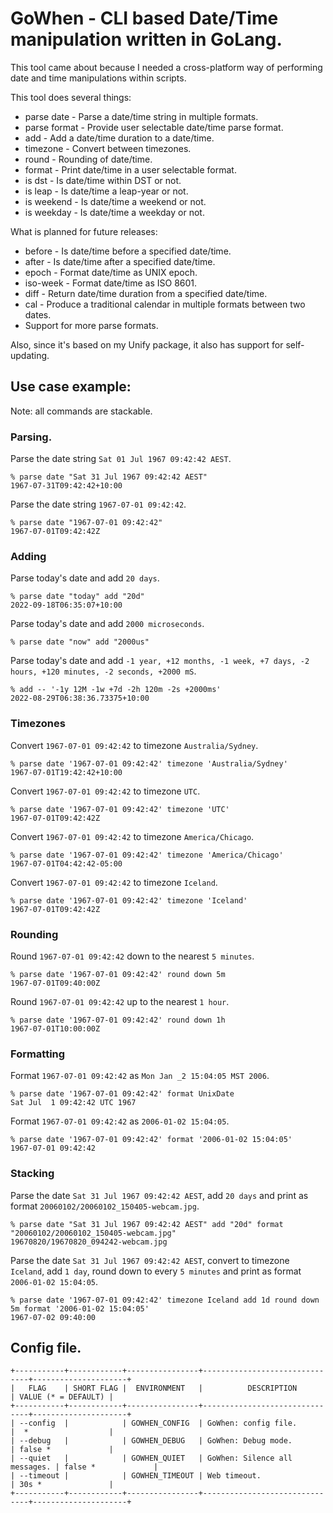 # GoWhen - CLI based Date/Time manipulation written in GoLang.

This tool came about because I needed a cross-platform way of performing date and time manipulations within scripts.

This tool does several things:
- parse date - Parse a date/time string in multiple formats.
- parse format - Provide user selectable date/time parse format.
- add - Add a date/time duration to a date/time.
- timezone - Convert between timezones.
- round - Rounding of date/time.
- format - Print date/time in a user selectable format.
- is dst - Is date/time within DST or not.
- is leap - Is date/time a leap-year or not.
- is weekend - Is date/time a weekend or not.
- is weekday - Is date/time a weekday or not.

What is planned for future releases:
- before - Is date/time before a specified date/time.
- after - Is date/time after a specified date/time.
- epoch - Format date/time as UNIX epoch.
- iso-week - Format date/time as ISO 8601.
- diff - Return date/time duration from a specified date/time.
- cal - Produce a traditional calendar in multiple formats between two dates.
- Support for more parse formats.

Also, since it's based on my Unify package, it also has support for self-updating.


## Use case example:
Note: all commands are stackable.


### Parsing.
Parse the date string `Sat 01 Jul 1967 09:42:42 AEST`.

	% parse date "Sat 31 Jul 1967 09:42:42 AEST"
    1967-07-31T09:42:42+10:00

Parse the date string `1967-07-01 09:42:42`.

	% parse date "1967-07-01 09:42:42"
    1967-07-01T09:42:42Z


### Adding
Parse today's date and add `20 days`.

	% parse date "today" add "20d"
    2022-09-18T06:35:07+10:00

Parse today's date and add `2000 microseconds`.

	% parse date "now" add "2000us"

Parse today's date and add `-1 year, +12 months, -1 week, +7 days, -2 hours, +120 minutes, -2 seconds, +2000 mS`.

	% add -- '-1y 12M -1w +7d -2h 120m -2s +2000ms'
    2022-08-29T06:38:36.73375+10:00


### Timezones
Convert `1967-07-01 09:42:42` to timezone `Australia/Sydney`.

	% parse date '1967-07-01 09:42:42' timezone 'Australia/Sydney'
    1967-07-01T19:42:42+10:00

Convert `1967-07-01 09:42:42` to timezone `UTC`.

	% parse date '1967-07-01 09:42:42' timezone 'UTC'
    1967-07-01T09:42:42Z

Convert `1967-07-01 09:42:42` to timezone `America/Chicago`.

	% parse date '1967-07-01 09:42:42' timezone 'America/Chicago'
    1967-07-01T04:42:42-05:00

Convert `1967-07-01 09:42:42` to timezone `Iceland`.

	% parse date '1967-07-01 09:42:42' timezone 'Iceland'
    1967-07-01T09:42:42Z


### Rounding
Round `1967-07-01 09:42:42` down to the nearest `5 minutes`.

	% parse date '1967-07-01 09:42:42' round down 5m
    1967-07-01T09:40:00Z

Round `1967-07-01 09:42:42` up to the nearest `1 hour`.

	% parse date '1967-07-01 09:42:42' round down 1h
    1967-07-01T10:00:00Z


### Formatting
Format `1967-07-01 09:42:42` as `Mon Jan _2 15:04:05 MST 2006`.

	% parse date '1967-07-01 09:42:42' format UnixDate
    Sat Jul  1 09:42:42 UTC 1967

Format `1967-07-01 09:42:42` as `2006-01-02 15:04:05`.

	% parse date '1967-07-01 09:42:42' format '2006-01-02 15:04:05'
    1967-07-01 09:42:42


### Stacking
Parse the date `Sat 31 Jul 1967 09:42:42 AEST`, add `20 days` and print as format `20060102/20060102_150405-webcam.jpg`.

	% parse date "Sat 31 Jul 1967 09:42:42 AEST" add "20d" format "20060102/20060102_150405-webcam.jpg"
    19670820/19670820_094242-webcam.jpg

Parse the date `Sat 31 Jul 1967 09:42:42 AEST`, convert to timezone `Iceland`, add `1 day`, round down to every `5 minutes` and print as format `2006-01-02 15:04:05`.

	% parse date '1967-07-01 09:42:42' timezone Iceland add 1d round down 5m format '2006-01-02 15:04:05'
    1967-07-02 09:40:00


## Config file.
```
+-----------+------------+----------------+-------------------------------+---------------------+
|   FLAG    | SHORT FLAG |  ENVIRONMENT   |          DESCRIPTION          | VALUE (* = DEFAULT) |
+-----------+------------+----------------+-------------------------------+---------------------+
| --config  |            | GOWHEN_CONFIG  | GoWhen: config file.          |  *                  |
| --debug   |            | GOWHEN_DEBUG   | GoWhen: Debug mode.           | false *             |
| --quiet   |            | GOWHEN_QUIET   | GoWhen: Silence all messages. | false *             |
| --timeout |            | GOWHEN_TIMEOUT | Web timeout.                  | 30s *               |
+-----------+------------+----------------+-------------------------------+---------------------+
```
